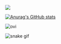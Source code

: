 ![](https://komarev.com/ghpvc/?username=sryu1&color=brightgreen)

[![Anurag's GitHub stats](https://github-readme-stats.vercel.app/api?username=sryu1&show_icons=true&theme=algolia&count_private=true)](https://github.com/anuraghazra/github-readme-stats)

<img src="https://github-readme-stats.vercel.app/api/top-langs?username=sryu1&show_icons=true&locale=en&layout=compact&theme=chartreuse-dark" alt="ovi" />

![snake gif](https://github.com/sryu1/sryu1/blob/output/github-contribution-grid-snake.gif)
